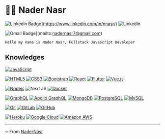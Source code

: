 # :man_technologist: Nader Nasr

![Linkedin Badge](https://img.shields.io/badge/-LinkedIn-blue?style=flat-square&logo=Linkedin&logoColor=white&link=https://www.linkedin.com/in/nnasr/)](https://www.linkedin.com/in/nnasr/)
![LinkedIn](https://img.shields.io/badge/linkedin-%230077B5.svg?style=for-the-badge&logo=linkedin&logoColor=white)

![Gmail Badge](https://img.shields.io/badge/-Gmail-c14438?style=flat-square&logo=Gmail&logoColor=white&link=mailto:nadernasr7@gmail.com)](mailto:nadernasr7@gmail.com)


    Hello my name is Nader Nasr, Fullstack JavaScript Developer

## Knowledges

[![JavaScript](https://img.shields.io/badge/-JavaScript-black?style=flat-square&logo=javascript&link=https://github.com/NaderNasr/)](https://github.com/NaderNasr/)

[![HTML5](https://img.shields.io/badge/-HTML5-E34F26?style=flat-square&logo=html5&logoColor=white&link=https://github.com/NaderNasr/)](https://github.com/NaderNasr/)
[![CSS3](https://img.shields.io/badge/-CSS3-1572B6?style=flat-square&logo=css3&link=https://github.com/NaderNasr/)](https://github.com/NaderNasr/)
[![Bootstrap](https://img.shields.io/badge/-Bootstrap-563D7C?style=flat-square&logo=bootstrap&link=https://github.com/NaderNasr/)](https://github.com/NaderNasr/)
[![React](https://img.shields.io/badge/-React-black?style=flat-square&logo=react&link=https://github.com/NaderNasr/)](https://github.com/NaderNasr/)
[![Flutter](https://img.shields.io/badge/-Flutter-02569B?style=flat-square&logo=flutter&link=https://github.com/NaderNasr/)](https://github.com/NaderNasr/)
[![Vue.js](https://img.shields.io/badge/-Vuejs-black?style=flat-square&logo=vue.js&link=https://github.com/NaderNasr/)](https://github.com/NaderNasr/)

[![Nodejs](https://img.shields.io/badge/-Nodejs-black?style=flat-square&logo=Node.js&link=https://github.com/NaderNasr/)](https://github.com/NaderNasr/)
![Next JS](https://img.shields.io/badge/Next-black?style=for-the-badge&logo=next.js&logoColor=white)
[![Docker](https://img.shields.io/badge/-Docker-black?style=flat-square&logo=docker&link=https://github.com/NaderNasr/)](https://github.com/NaderNasr/)

[![GraphQL](https://img.shields.io/badge/-GraphQL-E10098?style=flat-square&logo=graphql&link=https://github.com/NaderNasr/)](https://github.com/NaderNasr/)
[![Apollo GraphQL](https://img.shields.io/badge/-Apollo%20GraphQL-311C87?style=flat-square&logo=apollo-graphql&link=https://github.com/NaderNasr/)](https://github.com/NaderNasr/)
[![MongoDB](https://img.shields.io/badge/-MongoDB-black?style=flat-square&logo=mongodb&link=https://github.com/NaderNasr/)](https://github.com/NaderNasr/)
[![PostgreSQL](https://img.shields.io/badge/-PostgreSQL-336791?style=flat-square&logo=postgresql&link=https://github.com/NaderNasr/)](https://github.com/NaderNasr/)
[![MySQL](https://img.shields.io/badge/-MySQL-black?style=flat-square&logo=mysql&link=https://github.com/NaderNasr/)](https://github.com/NaderNasr/)

[![Git](https://img.shields.io/badge/-Git-black?style=flat-square&logo=git&link=https://github.com/NaderNasr/)](https://github.com/NaderNasr/)
[![GitLab](https://img.shields.io/badge/-GitLab-FCA121?style=flat-square&logo=gitlab&link=https://github.com/NaderNasr/)](https://github.com/NaderNasr/)
[![GitHub](https://img.shields.io/badge/-GitHub-181717?style=flat-square&logo=github&link=https://github.com/NaderNasr/)](https://github.com/NaderNasr/)

[![Heroku](https://img.shields.io/badge/-Heroku-430098?style=flat-square&logo=heroku&link=https://github.com/NaderNasr/)](https://github.com/NaderNasr/)
[![Google Cloud](https://img.shields.io/badge/Google%20Cloud-black?style=flat-square&logo=google-cloud&link=https://github.com/NaderNasr/)](https://github.com/NaderNasr/)
[![Amazon AWS](https://img.shields.io/badge/Amazon%20AWS-232F3E?style=flat-square&logo=amazon-aws&link=https://github.com/NaderNasr/)](https://github.com/NaderNasr/)

---

⭐️ From [NaderNasr](https://github.com/NaderNasr)
